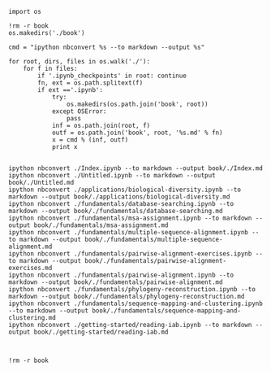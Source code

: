 

    import os
    
    !rm -r book
    os.makedirs('./book')
    
    cmd = "ipython nbconvert %s --to markdown --output %s"
    
    for root, dirs, files in os.walk('./'):
        for f in files:
            if '.ipynb_checkpoints' in root: continue
            fn, ext = os.path.splitext(f)
            if ext =='.ipynb':
                try:
                    os.makedirs(os.path.join('book', root))
                except OSError:
                    pass
                inf = os.path.join(root, f)
                outf = os.path.join('book', root, '%s.md' % fn)
                x = cmd % (inf, outf)
                print x
                    

    ipython nbconvert ./Index.ipynb --to markdown --output book/./Index.md
    ipython nbconvert ./Untitled.ipynb --to markdown --output book/./Untitled.md
    ipython nbconvert ./applications/biological-diversity.ipynb --to markdown --output book/./applications/biological-diversity.md
    ipython nbconvert ./fundamentals/database-searching.ipynb --to markdown --output book/./fundamentals/database-searching.md
    ipython nbconvert ./fundamentals/msa-assignment.ipynb --to markdown --output book/./fundamentals/msa-assignment.md
    ipython nbconvert ./fundamentals/multiple-sequence-alignment.ipynb --to markdown --output book/./fundamentals/multiple-sequence-alignment.md
    ipython nbconvert ./fundamentals/pairwise-alignment-exercises.ipynb --to markdown --output book/./fundamentals/pairwise-alignment-exercises.md
    ipython nbconvert ./fundamentals/pairwise-alignment.ipynb --to markdown --output book/./fundamentals/pairwise-alignment.md
    ipython nbconvert ./fundamentals/phylogeny-reconstruction.ipynb --to markdown --output book/./fundamentals/phylogeny-reconstruction.md
    ipython nbconvert ./fundamentals/sequence-mapping-and-clustering.ipynb --to markdown --output book/./fundamentals/sequence-mapping-and-clustering.md
    ipython nbconvert ./getting-started/reading-iab.ipynb --to markdown --output book/./getting-started/reading-iab.md



    !rm -r book


    
